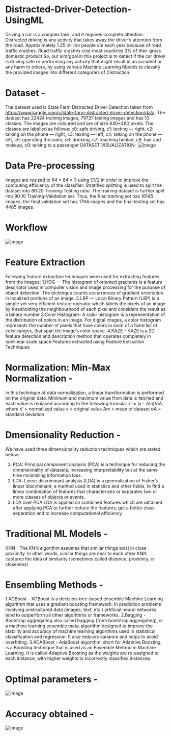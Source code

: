 # Distracted-Driver-Detection-UsingML
Driving a car is a complex task, and it requires complete attention. Distracted driving is any activity that 
takes away the driver’s attention from the road. Approximately 1.35 million people die each year because 
of road traffic crashes.
Road traffic crashes cost most countries 3% of their gross domestic product So, our aim/goal in this 
project is to detect if the car driver is driving safe or performing any activity that might result in an 
accident or any harm to others, by using various Machine Learning Models to classify the provided 
images into different categories of Distraction.

# Dataset - 
The dataset used is State Farm Distracted Driver Detection taken from https://www.kaggle.com/c/state-farm-distracted-driver-detection/data.
The dataset has 22424 training images, 79727 testing images and has 10 classes. The images are coloured and are of size 640×480 pixels. The classes are labelled as follows:
c0: safe driving, c1: texting — right, c2: talking on the phone — right, c3: texting — left, c4: talking on the phone — left, c5: operating the radio, c6: drinking, 
c7: reaching behind, c8: hair and makeup, c9: talking to a passenger
DATASET VISUALIZATION-
![image](https://user-images.githubusercontent.com/81475333/123747805-ffb85600-d8d0-11eb-9ca8-4af07fd8568e.png)

# Data Pre-processing
Images are resized to 64 × 64 × 3 using CV2 in order to improve the computing efficiency of the classifier.
Stratified splitting is used to split the dataset into 80:20 Training-Testing ratio. The training dataset is further split into 90:10 Training-Validation set.
Thus, the final training set has 16145 images; the final validation set has 1794 images and the final testing set has 4485 images.

# Workflow

![image](https://user-images.githubusercontent.com/81475333/123747962-3b532000-d8d1-11eb-979a-cba25926b9a1.png)

# Feature Extraction

Following feature extraction techniques were used for extracting features from the images:
1.HOG — The histogram of oriented gradients is a feature descriptor used in computer vision and image processing for the purpose of object detection. The technique counts occurrences of gradient orientation in localized portions of an image.
2.LBP — Local Binary Pattern (LBP) is a simple yet very efficient texture operator which labels the pixels of an image by thresholding the neighbourhood of each pixel and considers the result as a binary number
3.Color Histogram-
A color histogram is a representation of the distribution of colors in an image. For digital images, a color histogram represents the number of pixels that have colors in each of a fixed list of color ranges, that span the image’s color space.
4.KAZE -
KAZE is a 2D feature detection and description method that operates completely in nonlinear scale space.Features extracted using Feature Extraction Techniques

# Normalization: Min-Max Normalization - 
In this technique of data normalization, a linear transformation is performed on the original data. Minimum and maximum value from data is fetched and each value is replaced according to the following formula:
x' = (x - Am)/σA
where x' = normalized value
      x  = original value
      Am = mean of dataset
      σA = standard deviation
      
# Dmensionality Reduction - 
We have used three dimensionality reduction techniques which are stated below:
1. PCA:
   Principal component analysis (PCA) is a technique for reducing the dimensionality of datasets, increasing interpretability but at the same time minimizing information loss.
2. LDA:
   Linear discriminant analysis (LDA) is a generalization of Fisher’s linear discriminant, a method used in statistics and other fields, to find a linear combination of features that characterizes or separates two or more classes of objects or events.
3. LDA over PCA
   LDA is applied on combined features which are obtained after applying PCA to further reduce the features, get a better class separation and to increase computational efficiency.
   
# Traditional ML Models - 
KNN - 
The KNN algorithm assumes that similar things exist in close proximity. In other words, similar things are near to each other KNN captures the idea of similarity (sometimes called distance, proximity, or closeness)

# Ensembling Methods - 
1.XGBoost - 
XGBoost is a decision-tree-based ensemble Machine Learning algorithm that uses a gradient boosting framework. In prediction problems involving unstructured data (images, text, etc.) artificial neural networks tend to outperform all other algorithms or frameworks.
2.Bagging - 
Bootstrap aggregating also called bagging (from bootstrap aggregating), is a machine learning ensemble meta-algorithm designed to improve the stability and accuracy of machine learning algorithms used in statistical classification and regression. It also reduces variance and helps to avoid overfitting.
3.ADABoost -
AdaBoost algorithm, short for Adaptive Boosting, is a Boosting technique that is used as an Ensemble Method in Machine Learning. It is called Adaptive Boosting as the weights are re-assigned to each instance, with higher weights to incorrectly classified instances.

# Optimal parameters - 
![image](https://user-images.githubusercontent.com/81475333/123750775-9cc8be00-d8d4-11eb-8118-d031c98ad362.png)

# Accuracy obtained - 
![image](https://user-images.githubusercontent.com/81475333/123750846-ae11ca80-d8d4-11eb-9e33-0b1a43882777.png)
